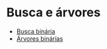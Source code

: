 # Busca e árvores
* [Busca binária](/Busca%20e%20%C3%A1rvores/Busca%20bin%C3%A1ria/)
* [Árvores binárias](/Busca%20e%20%C3%A1rvores/%C3%81rvores%20bin%C3%A1rias/)
